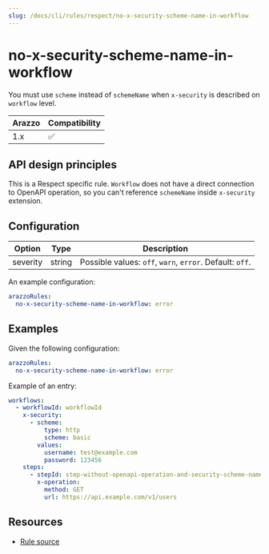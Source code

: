 ```yaml
---
slug: /docs/cli/rules/respect/no-x-security-scheme-name-in-workflow
---
```


# no-x-security-scheme-name-in-workflow

You must use `scheme` instead of `schemeName` when `x-security` is described on `workflow` level.

| Arazzo | Compatibility |
| ------ | ------------- |
| 1.x    | ✅            |

## API design principles

This is a Respect specific rule.
`Workflow` does not have a direct connection to OpenAPI operation, so you can't reference `schemeName` inside `x-security` extension.

## Configuration

| Option   | Type   | Description                                              |
| -------- | ------ | -------------------------------------------------------- |
| severity | string | Possible values: `off`, `warn`, `error`. Default: `off`. |

An example configuration:

```yaml
arazzoRules:
  no-x-security-scheme-name-in-workflow: error
```

## Examples

Given the following configuration:

```yaml
arazzoRules:
  no-x-security-scheme-name-in-workflow: error
```

Example of an entry:

```yaml
workflows:
  - workflowId: workflowId
    x-security:
      - scheme:
          type: http
          scheme: basic
        values:
          username: test@example.com
          password: 123456
    steps:
      - stepId: step-without-openapi-operation-and-security-scheme-name
        x-operation:
          method: GET
          url: https://api.example.com/v1/users
```

## Resources

- [Rule source](https://github.com/Redocly/redocly-cli/blob/main/packages/core/src/rules/respect/no-x-security-scheme-name-in-workflow.ts)
